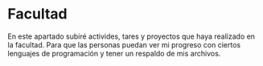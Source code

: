 # Facultad
En este apartado subiré activides, tares y proyectos que haya realizado en la facultad. Para que las personas puedan ver mi progreso con ciertos lenguajes de programación y tener un respaldo de mis archivos.
